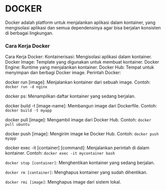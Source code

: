 # DOCKER
Docker adalah platform untuk menjalankan aplikasi dalam kontainer, yang mengisolasi aplikasi dan semua dependensinya agar bisa berjalan konsisten di berbagai lingkungan.

### Cara Kerja Docker
Cara Kerja Docker:
Kontainerisasi: Mengisolasi aplikasi dalam kontainer.
Docker Image: Template yang digunakan untuk membuat kontainer.
Docker Engine: Runtime yang menjalankan kontainer.
Docker Hub: Tempat untuk menyimpan dan berbagi Docker image.
Perintah Docker:

docker run [image]: Menjalankan kontainer dari sebuah image.
Contoh: `docker run -d nginx`

docker ps: Menampilkan daftar kontainer yang sedang berjalan.

docker build -t [image-name]: Membangun image dari Dockerfile.
Contoh: `docker build -t myapp`

docker pull [image]: Mengambil image dari Docker Hub.
Contoh: `docker pull ubuntu`

docker push [image]: Mengirim image ke Docker Hub.
Contoh: `docker push myapp`

docker exec -it [container] [command]: Menjalankan perintah di dalam kontainer.
Contoh: `docker exec -it mycontainer bash`

`docker stop [container]`: Menghentikan kontainer yang sedang berjalan.

`docker rm [container]`: Menghapus kontainer yang sudah dihentikan.

`docker rmi [image]`: Menghapus image dari sistem lokal.






